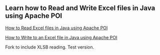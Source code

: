 ## Learn how to Read and Write Excel files in Java using Apache POI

[How to Read Excel files in Java using Apache POI](https://www.callicoder.com/java-read-excel-file-apache-poi/)

[How to Write to an Excel file in Java using Apache POI](https://www.callicoder.com/java-write-excel-file-apache-poi/)

Fork to include XLSB reading. Test version.
